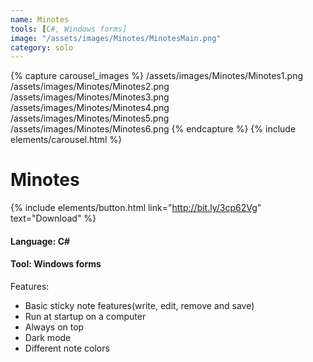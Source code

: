 ```yaml
---
name: Minotes
tools: [C#, Windows forms]
image: "/assets/images/Minotes/MinotesMain.png"
category: solo
---
```


{% capture carousel_images %}
/assets/images/Minotes/Minotes1.png
/assets/images/Minotes/Minotes2.png
/assets/images/Minotes/Minotes3.png
/assets/images/Minotes/Minotes4.png
/assets/images/Minotes/Minotes5.png
/assets/images/Minotes/Minotes6.png
{% endcapture %}
{% include elements/carousel.html %}

# Minotes
{% include elements/button.html link="http://bit.ly/3cp62Vg" text="Download" %}

#### Language: C\#
#### Tool: Windows forms

Features:
- Basic sticky note features(write, edit, remove and save)
- Run at startup on a computer
- Always on top
- Dark mode
- Different note colors